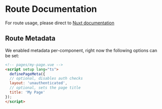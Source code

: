 # Route Documentation

For route usage, please direct to [Nuxt documentation](https://nuxt.com/docs/getting-started/routing)

## Route Metadata

We enabled metadata per-component, right now the following options can be set:

```html
<!-- pages/my-page.vue -->
<script setup lang="ts">
  definePageMeta({
  // optional, disables auth checks
  layout: 'unauthenticated',
  // optional, sets the page title
  title: 'My Page'
});
</script>
```
